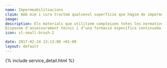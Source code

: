 ```yaml
---
name: Impermeabilitzacions
claim: Amb mim i cura tractem qualsevol superfície que hàgim de impermeabilitzar, i és que, cuidem tots els detalls per poder oferir resultats de qualitat.
image: 
description: Els materials que utilitzem compleixen totes les normatives vigents i disposen dels certificats ISO i AENOR. Aplicats correctament aquests materials ens permeten oferir una àmplia garantia als nostres clients.
Disposem d'assessorament tècnic i d'una formació específica continuada per poder aplicar en cada cas el material més adequat.
icon: sl-small-brush-2

date: 2017-02-24 13:13:00 +01:00
layout: default
---
```


{% include service_detail.html %}
